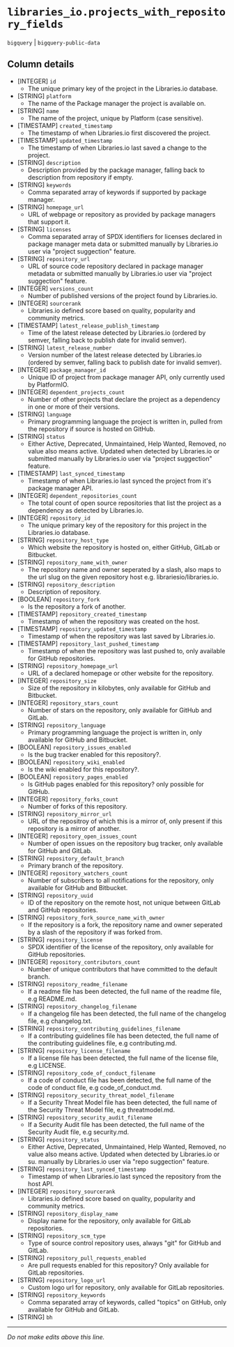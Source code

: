 # `libraries_io.projects_with_repository_fields`
`bigquery` | `bigquery-public-data`

## Column details
* [INTEGER]   `id`
  - The unique primary key of the project in the Libraries.io database.
* [STRING]    `platform`
  - The name of the Package manager the project is available on.
* [STRING]    `name`
  - The name of the project, unique by Platform (case sensitive).
* [TIMESTAMP] `created_timestamp`
  - The timestamp of when Libraries.io first discovered the project.
* [TIMESTAMP] `updated_timestamp`
  - The timestamp of when Libraries.io last saved a change to the project.
* [STRING]    `description`
  - Description provided by the package manager, falling back to description from repository if empty.
* [STRING]    `keywords`
  - Comma separated array of keywords if supported by package manager.
* [STRING]    `homepage_url`
  - URL of webpage or repository as provided by package managers that support it.
* [STRING]    `licenses`
  - Comma separated array of SPDX identifiers for licenses declared in package manager meta data or submitted manually by Libraries.io user via "project suggection" feature.
* [STRING]    `repository_url`
  - URL of source code repository declared in package manager metadata or submitted manually by Libraries.io user via "project suggection" feature.
* [INTEGER]   `versions_count`
  - Number of published versions of the project found by Libraries.io.
* [INTEGER]   `sourcerank`
  - Libraries.io defined score based on quality, popularity and community metrics.
* [TIMESTAMP] `latest_release_publish_timestamp`
  - Time of the latest release detected by Libraries.io (ordered by semver, falling back to publish date for invalid semver).
* [STRING]    `latest_release_number`
  - Version number of the latest release detected by Libraries.io (ordered by semver, falling back to publish date for invalid semver).
* [INTEGER]   `package_manager_id`
  - Unique ID of project from package manager API, only currently used by PlatformIO.
* [INTEGER]   `dependent_projects_count`
  - Number of other projects that declare the project as a dependency in one or more of their versions.
* [STRING]    `language`
  - Primary programming language the project is written in, pulled from the repository if source is hosted on GitHub.
* [STRING]    `status`
  - Either Active, Deprecated, Unmaintained, Help Wanted, Removed, no value also means active. Updated when detected by Libraries.io or submitted manually by Libraries.io user via "project suggection" feature.
* [TIMESTAMP] `last_synced_timestamp`
  - Timestamp of when Libraries.io last synced the project from it's package manager API.
* [INTEGER]   `dependent_repositories_count`
  - The total count of open source repositories that list the project as a dependency as detected by Libraries.io.
* [INTEGER]   `repository_id`
  - The unique primary key of the repository for this project in the Libraries.io database.
* [STRING]    `repository_host_type`
  - Which website the repository is hosted on, either GitHub, GitLab or Bitbucket.
* [STRING]    `repository_name_with_owner`
  - The repository name and owner seperated by a slash, also maps to the url slug on the given repository host e.g. librariesio/libraries.io.
* [STRING]    `repository_description`
  - Description of repository.
* [BOOLEAN]   `repository_fork`
  - Is the repository a fork of another.
* [TIMESTAMP] `repository_created_timestamp`
  - Timestamp of when the repository was created on the host.
* [TIMESTAMP] `repository_updated_timestamp`
  - Timestamp of when the repository was last saved by Libraries.io.
* [TIMESTAMP] `repository_last_pushed_timestamp`
  - Timestamp of when the repository was last pushed to, only available for GitHub repositories.
* [STRING]    `repository_homepage_url`
  - URL of a declared homepage or other website for the repository.
* [INTEGER]   `repository_size`
  - Size of the repository in kilobytes, only available for GitHub and Bitbucket.
* [INTEGER]   `repository_stars_count`
  - Number of stars on the repository, only available for GitHub and GitLab.
* [STRING]    `repository_language`
  - Primary programming language the project is written in, only available for GitHub and Bitbucket.
* [BOOLEAN]   `repository_issues_enabled`
  - Is the bug tracker enabled for this repository?.
* [BOOLEAN]   `repository_wiki_enabled`
  - Is the wiki enabled for this repository?.
* [BOOLEAN]   `repository_pages_enabled`
  - Is GitHub pages enabled for this repository? only possible for GitHub.
* [INTEGER]   `repository_forks_count`
  - Number of forks of this repository.
* [STRING]    `repository_mirror_url`
  - URL of the repositroy of which this is a mirror of, only present if this repository is a mirror of another.
* [INTEGER]   `repository_open_issues_count`
  - Number of open issues on the repository bug tracker, only available for GitHub and GitLab.
* [STRING]    `repository_default_branch`
  - Primary branch of the repository.
* [INTEGER]   `repository_watchers_count`
  - Number of subscribers to all notifications for the repository, only available for GitHub and Bitbucket.
* [STRING]    `repository_uuid`
  - ID of the repository on the remote host, not unique between GitLab and GitHub repositories.
* [STRING]    `repository_fork_source_name_with_owner`
  - If the repository is a fork, the repository name and owner seperated by a slash of the repository if was forked from.
* [STRING]    `repository_license`
  - SPDX identifier of the license of the repository, only available for GitHub repositories.
* [INTEGER]   `repository_contributors_count`
  - Number of unique contributors that have committed to the default branch.
* [STRING]    `repository_readme_filename`
  - If a readme file has been detected, the full name of the readme file, e.g README.md.
* [STRING]    `repository_changelog_filename`
  - If a changelog file has been detected, the full name of the changelog file, e.g changelog.txt.
* [STRING]    `repository_contributing_guidelines_filename`
  - If a contributing guidelines file has been detected, the full name of the contributing guidelines file, e.g contributing.md.
* [STRING]    `repository_license_filename`
  - If a license file has been detected, the full name of the license file, e.g LICENSE.
* [STRING]    `repository_code_of_conduct_filename`
  - If a code of conduct file has been detected, the full name of the code of conduct file, e.g code_of_conduct.md.
* [STRING]    `repository_security_threat_model_filename`
  - If a Security Threat Model file has been detected, the full name of the Security Threat Model file, e.g threatmodel.md.
* [STRING]    `repository_security_audit_filename`
  - If a Security Audit file has been detected, the full name of the Security Audit file, e.g security.md.
* [STRING]    `repository_status`
  - Either Active, Deprecated, Unmaintained, Help Wanted, Removed, no value also means active. Updated when detected by Libraries.io or su. manually by Libraries.io user via "repo suggection" feature.
* [STRING]    `repository_last_synced_timestamp`
  - Timestamp of when Libraries.io last synced the repository from the host API.
* [INTEGER]   `repository_sourcerank`
  - Libraries.io defined score based on quality, popularity and community metrics.
* [STRING]    `repository_display_name`
  - Display name for the repository, only available for GitLab repositories.
* [STRING]    `repository_scm_type`
  - Type of source control repository uses, always "git" for GitHub and GitLab.
* [STRING]    `repository_pull_requests_enabled`
  - Are pull requests enabled for this repository? Only available for GitLab repositories.
* [STRING]    `repository_logo_url`
  - Custom logo url for repository, only available for GitLab repositories.
* [STRING]    `repository_keywords`
  - Comma separated array of keywords, called "topics" on GitHub, only available for GitHub and GitLab.
* [STRING]    `bh`

-------------------------------------------------------------------------------
*Do not make edits above this line.*
